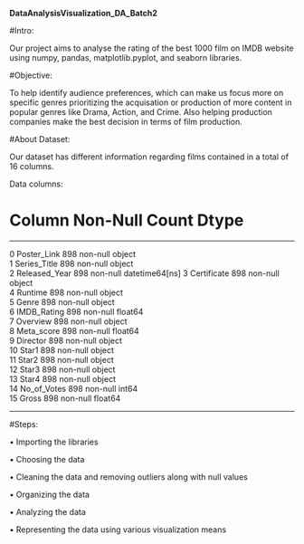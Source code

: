 **DataAnalysisVisualization_DA_Batch2**

#Intro:

Our project aims to analyse the rating of the best 1000 film on IMDB website using numpy, pandas, matplotlib.pyplot, and seaborn libraries.

#Objective:

To help identify audience preferences, which can make us focus more on specific genres prioritizing the acquisation or production of more content in popular genres like Drama, Action, and Crime. Also helping production companies make the best decision in terms of film production.

#About Dataset:

Our dataset has different information regarding films contained in a total of 16 columns.

Data columns:

 #   Column         Non-Null Count  Dtype         
---  ------         --------------  -----         
 0   Poster_Link    898 non-null    object        
 1   Series_Title   898 non-null    object        
 2   Released_Year  898 non-null    datetime64[ns]
 3   Certificate    898 non-null    object        
 4   Runtime        898 non-null    object        
 5   Genre          898 non-null    object        
 6   IMDB_Rating    898 non-null    float64       
 7   Overview       898 non-null    object        
 8   Meta_score     898 non-null    float64       
 9   Director       898 non-null    object        
 10  Star1          898 non-null    object        
 11  Star2          898 non-null    object        
 12  Star3          898 non-null    object        
 13  Star4          898 non-null    object        
 14  No_of_Votes    898 non-null    int64         
 15  Gross          898 non-null    float64       
---  ------         --------------  -----  

#Steps:

•	Importing the libraries

•	Choosing the data

•	Cleaning the data and removing outliers along with null values

•	Organizing the data

•	Analyzing the data

•	Representing the data using various visualization means
